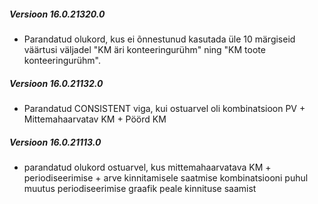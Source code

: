---
---

##### Versioon 16.0.21320.0
- Parandatud olukord, kus ei õnnestunud kasutada üle 10 märgiseid väärtusi väljadel "KM äri konteeringurühm" ning "KM toote konteeringurühm".

##### Versioon 16.0.21132.0
- Parandatud CONSISTENT viga, kui ostuarvel oli kombinatsioon PV + Mittemahaarvatav KM + Pöörd KM

##### Versioon 16.0.21113.0
- parandatud olukord ostuarvel, kus mittemahaarvatava KM + periodiseerimise + arve kinnitamisele saatmise kombinatsiooni puhul muutus periodiseerimise graafik peale kinnituse saamist
